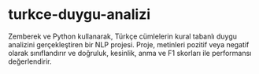 # turkce-duygu-analizi
Zemberek ve Python kullanarak, Türkçe cümlelerin kural tabanlı duygu analizini gerçekleştiren bir NLP projesi. Proje, metinleri pozitif veya negatif olarak sınıflandırır ve doğruluk, kesinlik, anma ve F1 skorları ile performansı değerlendirir.
